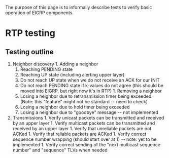 The purpose of this page is to informally describe tests to verify basic operation of EIGRP components.

# RTP testing #

## Testing outline ##

  1. Neighbor discovery
    1. Adding a neighbor
      1. Reaching PENDING state
      1. Reaching UP state (including alerting upper layer)
      1. Do not reach UP state when we do not receive an ACK for our INIT
      1. Do not reach PENDING state if k-values do not agree (this should be moved into EIGRP, but right now it's in RTP)
    1. Removing a neighbor
      1. Losing a neighbor due to retransmission timer being exceeded (Note: this "feature" might not be standard -- need to check)
      1. Losing a neighbor due to hold timer being exceeded
      1. Losing a neighbor due to "goodbye" message -- not implemented
  1. Transmissions
    1. Verify unicast packets can be transmitted and received by an upper layer
    1. Verify multicast packets can be transmitted and received by an upper layer
    1. Verify that unreliable packets are not ACKed
    1. Verify that reliable packets are ACKed
    1. Verify correct sequence number wrapping (should start over at 1) -- note: yet to be implemented
    1. Verify correct sending of the "next multicast sequence number" and "sequence" TLVs when needed